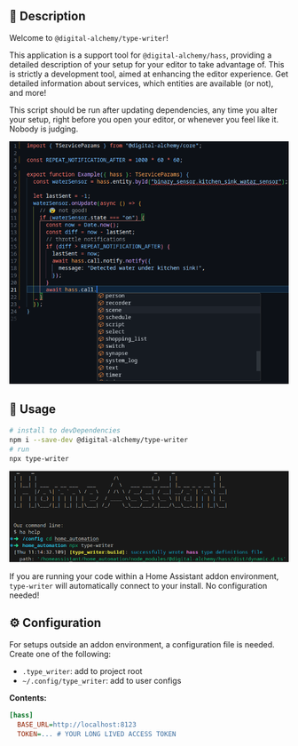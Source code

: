 ## 📝 Description

Welcome to `@digital-alchemy/type-writer`!

This application is a support tool for `@digital-alchemy/hass`, providing a detailed description of your setup for your editor to take advantage of. This is strictly a development tool, aimed at enhancing the editor experience.
Get detailed information about services, which entities are available (or not), and more!

This script should be run after updating dependencies, any time you alter your setup, right before you open your editor, or whenever you feel like it. Nobody is judging.

![editor](./docs/editor.png)
## 🚀 Usage
```bash
# install to devDependencies
npm i --save-dev @digital-alchemy/type-writer
# run
npx type-writer
```
![command](./docs/command.png)

If you are running your code within a Home Assistant addon environment, `type-writer` will automatically connect to your install. No configuration needed!

## ⚙️ Configuration

For setups outside an addon environment, a configuration file is needed. Create one of the following:
- `.type_writer`: add to project root
- `~/.config/type_writer`: add to user configs

**Contents:**
```ini
[hass]
  BASE_URL=http://localhost:8123
  TOKEN=... # YOUR LONG LIVED ACCESS TOKEN
```
